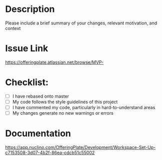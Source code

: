 # Description
Please include a brief summary of your changes, relevant motivation, and context

# Issue Link
https://offeringplate.atlassian.net/browse/MVP-

# Checklist:
- [ ] I have rebased onto master
- [ ] My code follows the style guidelines of this project
- [ ] I have commented my code, particularly in hard-to-understand areas
- [ ] My changes generate no new warnings or errors

# Documentation
https://app.nuclino.com/OfferingPlate/Development/Workspace-Set-Up-c7153508-3d07-4b2f-86ea-cdcb51c55002